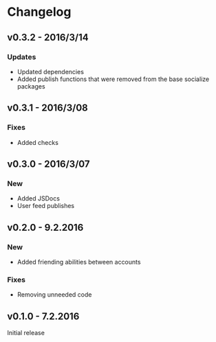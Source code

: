 # Changelog

## v0.3.2 - 2016/3/14

### Updates

*   Updated dependencies
*   Added publish functions that were removed from the base socialize packages

## v0.3.1 - 2016/3/08

### Fixes

*   Added checks

## v0.3.0 - 2016/3/07

### New

*   Added JSDocs
*   User feed publishes

## v0.2.0 - 9.2.2016

### New

*   Added friending abilities between accounts

### Fixes

*   Removing unneeded code

## v0.1.0 - 7.2.2016

Initial release
